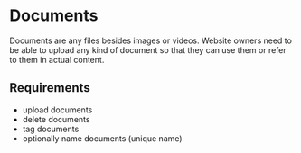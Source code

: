 # Documents

Documents are any files besides images or videos. Website owners need to be able
to upload any kind of document so that they can use them or refer to them in
actual content.

## Requirements

- upload documents
- delete documents
- tag documents
- optionally name documents (unique name)
